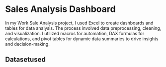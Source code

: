 # Sales Analysis Dashboard
In my Work Sale Analysis project, I used Excel to create dashboards and tables for data analysis. The process involved data preprocessing, cleaning, and visualization. I utilized macros for automation, DAX formulas for calculations, and pivot tables for dynamic data summaries to drive insights and decision-making.

## Datasetused
